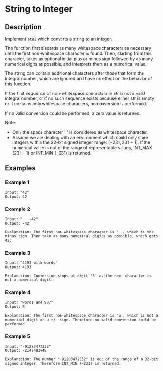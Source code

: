 # String to Integer

## Description

Implement `atoi` which converts a string to an integer.

The function first discards as many whitespace characters as necessary until the first non-whitespace character is found. Then, starting from this character, takes an optional initial plus or minus sign followed by as many numerical digits as possible, and interprets them as a numerical value.

The string can contain additional characters after those that form the integral number, which are ignored and have no effect on the behavior of this function.

If the first sequence of non-whitespace characters in str is not a valid integral number, or if no such sequence exists because either str is empty or it contains only whitespace characters, no conversion is performed.

If no valid conversion could be performed, a zero value is returned.

Note:

- Only the space character ' ' is considered as whitespace character.
- Assume we are dealing with an environment which could only store integers within the 32-bit signed integer range: [−231,  231 − 1]. If the numerical value is out of the range of representable values, INT_MAX (231 − 1) or INT_MIN (−231) is returned.

## Examples

### Example 1

```
Input: "42"
Output: 42
```

### Example 2

```
Input: "   -42"
Output: -42

Explanation: The first non-whitespace character is '-', which is the minus sign. Then take as many numerical digits as possible, which gets 42.
```

### Example 3

```
Input: "4193 with words"
Output: 4193

Explanation: Conversion stops at digit '3' as the next character is not a numerical digit.
```

### Example 4

```
Input: "words and 987"
Output: 0

Explanation: The first non-whitespace character is 'w', which is not a numerical digit or a +/- sign. Therefore no valid conversion could be performed.
```

### Example 5

```
Input: "-91283472332"
Output: -2147483648

Explanation: The number "-91283472332" is out of the range of a 32-bit signed integer. Therefore INT_MIN (−231) is returned.
```